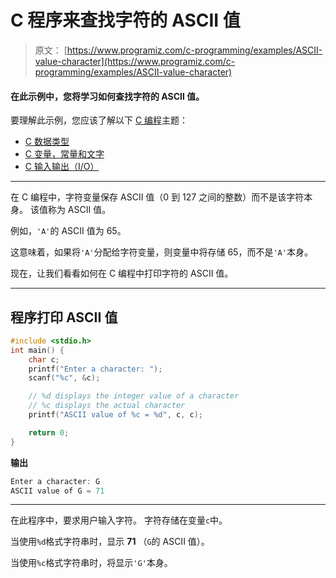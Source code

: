 # C 程序来查找字符的 ASCII 值

> 原文： [https://www.programiz.com/c-programming/examples/ASCII-value-character](https://www.programiz.com/c-programming/examples/ASCII-value-character)

#### 在此示例中，您将学习如何查找字符的 ASCII 值。

要理解此示例，您应该了解以下 [C 编程](/c-programming "C tutorial")主题：

*   [C 数据类型](/c-programming/c-data-types)
*   [C 变量，常量和文字](/c-programming/c-variables-constants)
*   [C 输入输出（I/O）](/c-programming/c-input-output)

* * *

在 C 编程中，字符变量保存 ASCII 值（0 到 127 之间的整数）而不是该字符本身。 该值称为 ASCII 值。

例如，`'A'`的 ASCII 值为 65。

这意味着，如果将`'A'`分配给字符变量，则变量中将存储 65，而不是`'A'`本身。

现在，让我们看看如何在 C 编程中打印字符的 ASCII 值。

* * *

## 程序打印 ASCII 值

```c
#include <stdio.h>
int main() {  
    char c;
    printf("Enter a character: ");
    scanf("%c", &c);  

    // %d displays the integer value of a character
    // %c displays the actual character
    printf("ASCII value of %c = %d", c, c);

    return 0;
} 
```

**输出**

```c
Enter a character: G
ASCII value of G = 71 
```

* * *

在此程序中，要求用户输入字符。 字符存储在变量`c`中。

当使用`%d`格式字符串时，显示 **71** （`G`的 ASCII 值）。

当使用`%c`格式字符串时，将显示`'G'`本身。